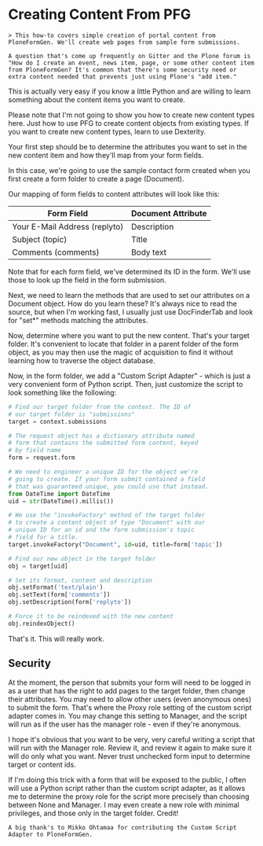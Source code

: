 # Creating Content From PFG

```{topic} Description
> This how-to covers simple creation of portal content from PloneFormGen. We'll create web pages from sample form submissions.

A question that's come up frequently on Gitter and the Plone forum is "How do I create an event, news item, page, or some other content item from PloneFormGen? It's common that there's some security need or extra content needed that prevents just using Plone's "add item."
```

This is actually very easy if you know a little Python and are willing to learn something about the content items you want to create.

Please note that I'm not going to show you how to create new content types here. Just how to use PFG to create content objects from existing types. If you want to create new content types, learn to use Dexterity.

Your first step should be to determine the attributes you want to set in the new content item and how they'll map from your form fields.

In this case, we're going to use the sample contact form created when you first create a form folder to create a page (Document).

Our mapping of form fields to content attributes will look like this:

| Form Field                    | Document Attribute |
| ----------------------------- | ------------------ |
| Your E-Mail Address (replyto) | Description        |
| Subject (topic)               | Title              |
| Comments (comments)           | Body text          |

Note that for each form field, we've determined its ID in the form. We'll use those to look up the field in the form submission.

Next, we need to learn the methods that are used to set our attributes on a Document object. How do you learn these? It's always nice to read the source, but when I'm working fast, I usually just use DocFinderTab and look for "set\*" methods matching the attributes.

Now, determine where you want to put the new content. That's your target folder. It's convenient to locate that folder in a parent folder of the form object, as you may then use the magic of acquisition to find it without learning how to traverse the object database.

Now, in the form folder, we add a "Custom Script Adapter" - which is just a very convenient form of Python script. Then, just customize the script to look something like the following:

```python
# Find our target folder from the context. The ID of
# our target folder is "submissions"
target = context.submissions

# The request object has a dictionary attribute named
# form that contains the submitted form content, keyed
# by field name
form = request.form

# We need to engineer a unique ID for the object we're
# going to create. If your form submit contained a field
# that was guaranteed unique, you could use that instead.
from DateTime import DateTime
uid = str(DateTime().millis())

# We use the "invokeFactory" method of the target folder
# to create a content object of type "Document" with our
# unique ID for an id and the form submission's topic
# field for a title.
target.invokeFactory("Document", id=uid, title=form['topic'])

# Find our new object in the target folder
obj = target[uid]

# Set its format, content and description
obj.setFormat('text/plain')
obj.setText(form['comments'])
obj.setDescription(form['replyto'])

# Force it to be reindexed with the new content
obj.reindexObject()
```

That's it. This will really work.

## Security

At the moment, the person that submits your form will need to be logged in as a user that has the right to add pages to the target folder, then change their attributes. You may need to allow other users (even anonymous ones) to submit the form. That's where the Proxy role setting of the custom script adapter comes in. You may change this setting to Manager, and the script will run as if the user has the manager role - even if they're anonymous.

I hope it's obvious that you want to be very, very careful writing a script that will run with the Manager role. Review it, and review it again to make sure it will do only what you want. Never trust unchecked form input to determine target or content ids.

If I'm doing this trick with a form that will be exposed to the public, I often will use a Python script rather than the custom script adapter, as it allows me to determine the proxy role for the script more precisely than choosing between None and Manager. I may even create a new role with minimal privileges, and those only in the target folder.
Credit!

```{note}
A big thank's to Mikko Ohtamaa for contributing the Custom Script Adapter to PloneFormGen.
```
